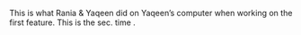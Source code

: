 This is what Rania & Yaqeen did on Yaqeen’s computer when working on the first feature.
This is the sec. time .
